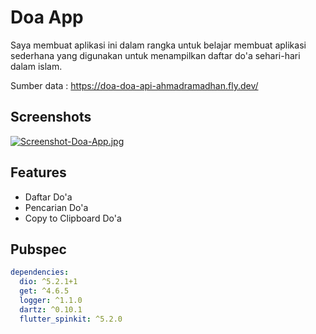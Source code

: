 
# Doa App

Saya membuat aplikasi ini dalam rangka untuk belajar membuat aplikasi sederhana yang digunakan untuk menampilkan daftar do'a sehari-hari dalam islam.

Sumber data : https://doa-doa-api-ahmadramadhan.fly.dev/



## Screenshots
[![Screenshot-Doa-App.jpg](https://i.postimg.cc/Xq0f7QL2/Screenshot-Doa-App.jpg)](https://postimg.cc/Q909fgR5)


## Features

- Daftar Do'a
- Pencarian Do'a
- Copy to Clipboard Do'a


## Pubspec

```yaml
dependencies:
  dio: ^5.2.1+1
  get: ^4.6.5
  logger: ^1.1.0
  dartz: ^0.10.1
  flutter_spinkit: ^5.2.0
```